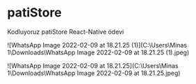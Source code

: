 # patiStore
Kodluyoruz patiStore React-Native ödevi



![WhatsApp Image 2022-02-09 at 18.21.25 (1)](C:\Users\Minas 1\Downloads\WhatsApp Image 2022-02-09 at 18.21.25 (1).jpeg)

![WhatsApp Image 2022-02-09 at 18.21.25](C:\Users\Minas 1\Downloads\WhatsApp Image 2022-02-09 at 18.21.25.jpeg)



